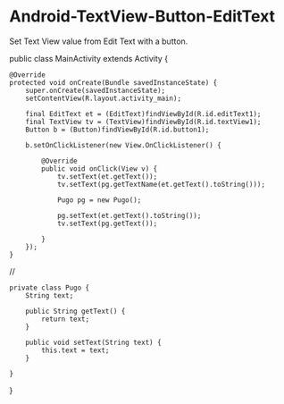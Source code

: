 # Android-TextView-Button-EditText
Set Text View value from Edit Text with a button.


public class MainActivity extends Activity {

	@Override
	protected void onCreate(Bundle savedInstanceState) {
		super.onCreate(savedInstanceState);
		setContentView(R.layout.activity_main);
		
		final EditText et = (EditText)findViewById(R.id.editText1);
		final TextView tv = (TextView)findViewById(R.id.textView1);
		Button b = (Button)findViewById(R.id.button1);
		
		b.setOnClickListener(new View.OnClickListener() {
			
			@Override
			public void onClick(View v) {
				tv.setText(et.getText());
				tv.setText(pg.getTextName(et.getText().toString()));
				
				Pugo pg = new Pugo();
				
				pg.setText(et.getText().toString());
				tv.setText(pg.getText());
				
			}
		});
	}

//

	private class Pugo {
		String text;

		public String getText() {
			return text;
		}

		public void setText(String text) {
			this.text = text;
		}

	}
}
